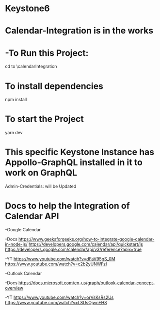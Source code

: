 # Keystone6
# Calendar-Integration is in the works

# -To Run this Project: 
cd to \calendarIntegration

# To install dependencies
 npm install 

# To start the Project
 yarn dev 

# This specific Keystone Instance has Appollo-GraphQL installed in it to work on GraphQL 

Admin-Credentials:
will be Updated

# Docs to help the Integration of Calendar API

-Google Calendar

 -Docs
  https://www.geeksforgeeks.org/how-to-integrate-google-calendar-in-node-js/
  https://developers.google.com/calendar/api/quickstart/js
  https://developers.google.com/calendar/api/v3/reference?apix=true
  
 -YT
  https://www.youtube.com/watch?v=dFaV95gS_0M
  https://www.youtube.com/watch?v=c2b2yUNWFzI

-Outlook Calendar
  
  -Docs
   https://docs.microsoft.com/en-us/graph/outlook-calendar-concept-overview
  
  -YT
   https://www.youtube.com/watch?v=orVsKsRs2Us
   https://www.youtube.com/watch?v=L8UsOjwnEH8
